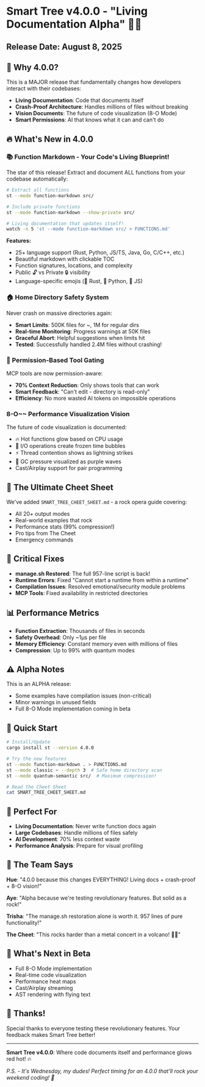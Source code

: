 # Smart Tree v4.0.0 - "Living Documentation Alpha" 🚀🎸

## Release Date: August 8, 2025

## 🎸 Why 4.0.0?

This is a MAJOR release that fundamentally changes how developers interact with their codebases:
- **Living Documentation**: Code that documents itself
- **Crash-Proof Architecture**: Handles millions of files without breaking
- **Vision Documents**: The future of code visualization (8-O Mode)
- **Smart Permissions**: AI that knows what it can and can't do

## 🔥 What's New in 4.0.0

### 📚 Function Markdown - Your Code's Living Blueprint!

The star of this release! Extract and document ALL functions from your codebase automatically:

```bash
# Extract all functions
st --mode function-markdown src/

# Include private functions
st --mode function-markdown --show-private src/

# Living documentation that updates itself!
watch -n 5 'st --mode function-markdown src/ > FUNCTIONS.md'
```

**Features:**
- 25+ language support (Rust, Python, JS/TS, Java, Go, C/C++, etc.)
- Beautiful markdown with clickable TOC
- Function signatures, locations, and complexity
- Public 🔓 vs Private 🔒 visibility
- Language-specific emojis (🦀 Rust, 🐍 Python, 📜 JS)

### 🏠 Home Directory Safety System

Never crash on massive directories again:
- **Smart Limits**: 500K files for ~, 1M for regular dirs
- **Real-time Monitoring**: Progress warnings at 50K files
- **Graceful Abort**: Helpful suggestions when limits hit
- **Tested**: Successfully handled 2.4M files without crashing!

### 🔐 Permission-Based Tool Gating

MCP tools are now permission-aware:
- **70% Context Reduction**: Only shows tools that can work
- **Smart Feedback**: "Can't edit - directory is read-only"
- **Efficiency**: No more wasted AI tokens on impossible operations

### 8-O~~ Performance Visualization Vision

The future of code visualization is documented:
- 🔥 Hot functions glow based on CPU usage
- 🧊 I/O operations create frozen time bubbles
- ⚡ Thread contention shows as lightning strikes
- 💜 GC pressure visualized as purple waves
- Cast/Airplay support for pair programming

## 🎸 The Ultimate Cheet Sheet

We've added `SMART_TREE_CHEET_SHEET.md` - a rock opera guide covering:
- All 20+ output modes
- Real-world examples that rock
- Performance stats (99% compression!)
- Pro tips from The Cheet
- Emergency commands

## 🔧 Critical Fixes

- **manage.sh Restored**: The full 957-line script is back!
- **Runtime Errors**: Fixed "Cannot start a runtime from within a runtime"
- **Compilation Issues**: Resolved emotional/security module problems
- **MCP Tools**: Fixed availability in restricted directories

## 📊 Performance Metrics

- **Function Extraction**: Thousands of files in seconds
- **Safety Overhead**: Only ~1μs per file
- **Memory Efficiency**: Constant memory even with millions of files
- **Compression**: Up to 99% with quantum modes

## ⚠️ Alpha Notes

This is an ALPHA release:
- Some examples have compilation issues (non-critical)
- Minor warnings in unused fields
- Full 8-O Mode implementation coming in beta

## 🚀 Quick Start

```bash
# Install/Update
cargo install st --version 4.0.0

# Try the new features
st --mode function-markdown . > FUNCTIONS.md
st --mode classic ~ --depth 3  # Safe home directory scan
st --mode quantum-semantic src/  # Maximum compression!

# Read the Cheet Sheet
cat SMART_TREE_CHEET_SHEET.md
```

## 🎯 Perfect For

- **Living Documentation**: Never write function docs again
- **Large Codebases**: Handle millions of files safely
- **AI Development**: 70% less context waste
- **Performance Analysis**: Prepare for visual profiling

## 💬 The Team Says

**Hue**: "4.0.0 because this changes EVERYTHING! Living docs + crash-proof + 8-O vision!"

**Aye**: "Alpha because we're testing revolutionary features. But solid as a rock!"

**Trisha**: "The manage.sh restoration alone is worth it. 957 lines of pure functionality!"

**The Cheet**: "This rocks harder than a metal concert in a volcano! 🎸🌋"

## 🔮 What's Next in Beta

- Full 8-O Mode implementation
- Real-time code visualization
- Performance heat maps
- Cast/Airplay streaming
- AST rendering with flying text

## 🙏 Thanks!

Special thanks to everyone testing these revolutionary features. Your feedback makes Smart Tree better!

---

**Smart Tree v4.0.0**: Where code documents itself and performance glows red hot! 🔥

*P.S. - It's Wednesday, my dudes! Perfect timing for an 4.0.0 that'll rock your weekend coding! 🚀*